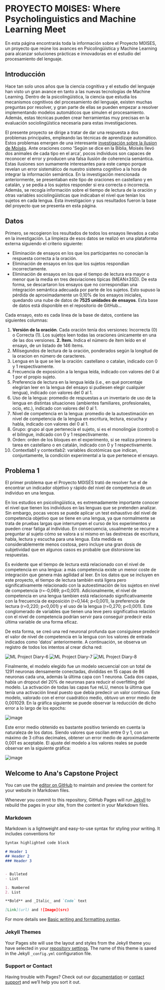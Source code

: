 
# PROYECTO M0ISES: Where Psycholinguistics and Machine Learning Meet

En esta página encontrarás toda la información sobre el Proyecto M0ISES, un proyecto que reúne los avances en Psicolingüística y Machine Learning para alcanzar soluciones prácticas e innovadoras en el estudio del procesamiento del lenguaje. 

## Introducción

Hace tan solo unos años que la ciencia cognitiva y el estudio del lenguaje han visto un gran avance en tanto a las nuevas tecnologías de Machine Learning. Dentro de la psicolingüística, la ciencia que estudia los mecanismos cognitivos del procesamiento del lenguaje, existen muchas preguntas por resolver, y gran parte de ellas se pueden empezar a resolver implementando modelos automáticos que simulen el procesamiento. Además, estas técnicas pueden crear herramientas muy precisas en la evaluación sociolingüística necesaria para estas investigaciones. 

El presente proyecto se dirige a tratar de dar una respuesta a dos problemas principales, empleando las técnicas de aprendizaje automático. Estos problemas emergen de una interesante [investigación sobre la ilusion de Moisés](https://moises-bilingue.webflow.io/). Ante oraciones como 'Según se dice en la Biblia, Moisés llevó dos animales de cada tipo en el arca', pocos individuos son capaces de reconocer el error y producen una falsa ilusión de coherencia semántica. Estas ilusiones son sumamente interesantes para este campo porque revelan un error sistemático de nuestro sistema cognitivo a la hora de integrar la información semántica. En la investigación mencionada anteriormente, se presentaban este tipo de oraciones en castellano y en catalán, y se pedía a los sujetos responder si era correcta o incorrecta. Además, se recogía información sobre el tiempo de lectura de la oración y otras variables sociolingüísticas que indicaban el nivel que tenían los sujetos en cada lengua. Esta investigacion y sus resultados fueron la base del proyecto que se presenta en esta página.

## Datos

Primero, se recogieron los resultados de todos los ensayos llevados a cabo en la investigación. La limpieza de esos datos se realizó en una plataforma externa siguiendo el criterio siguiente: 
- Eliminación de ensayos en los que los participantes no conocían la respuesta correcta a la oración.
- Eliminación de ensayos en los que los sujetos respondían incorrectamente.
- Eliminación de ensayos en los que el tiempo de lectura era mayor o menor que la media en tres desviaciones típicas (MEAN±3SD).
De esta forma, se descartaron los ensayos que no correspondían una integración semántica adecuada por parte de los sujetos. 
Esto supuso la pérdida de aproximadamente un 0,10% de los ensayos iniciales, quedando una nube de datos de **7525 unidades de ensayos**. Esta base de datos está disponible en el repositorio de GitHub...

Cada ensayo, esto es cada línea de la base de datos, contiene las siguientes columnas:
1. **Versión de la oración**. Cada oración tenía dos versiones: Incorrecta (0) o Correcta (1). Los sujetos leen todas las oraciones únicamente en una de las dos versiones.
**2. Ítem.** Indica el número de ítem leído en el ensayo, de un listado de 146 ítems.
3. Milisegundos de lectura de la oración, ponderados según la longitud de la oracion en número de caracteres. 
4. Lengua en la que se lee la oración: castellano o catalan, indicado con 0 y 1 respectivamente. 
5. Frecuencia de exposición a la lengua leída, indicado con valores del 0 al 1 por el propio sujeto. 
6. Preferencia de lectura en la lengua leída (i.e., en qué porcentaje elegirían leer en la lengua del ensayo si pudiesen elegir cualquier lengua), indicado con valores del 0 al 1. 
7. Uso de la lengua: promedio de respuestas a un inventario de uso de la lengua en distintas situaciones (ambientes familiares, profesionales, ocio, etc.), indicado con valores del 0 al 1.
8. Nivel de competencia en la lengua: promedio de la autoestimación en nivel de competencia de la lengua en escritura, lectura, escucha y habla, indicado con valores del 0 al 1.
9. Grupo: grupo al que pertenecía el sujeto, si es el monolingüe (control) o el bilingue, indicado con 0 y 1 respectivamente. 
10. Orden: orden de los bloques en el experimento, si se realiza primero la tarea en castellano o en catalán, indicado con 0 y 1 respectivamente. 
11. Contextlab1 y contextlab2: variables dicotómicas que indican, conjuntamente, la condición experimental a la que pertenece el ensayo.

## Problema 1

El primer problema que el Proyecto M0ISÉS trató de resolver fue el de encontrar un indicador objetivo y rápido del nivel de competencia de un individuo en una lengua. 

En los estudios en psicolingüística, es extremadamente importante conocer el nivel que tienen los individuos en las lenguas que se pretenden analizar. Sin embargo, pocas veces se puede aplicar un test exhaustivo del nivel de competencia objetivo que se tiene en una lengua, ya que normalmente se trata de pruebas largas que interrumpen el curso de los experimentos y pueden crear fatiga al individuo. En consecuencia, usualmente se recurre a preguntar al sujeto cómo se valora a sí mismo en las destrezas de escritura, habla, lectura y escucha para una lengua. Esta medida es considerablemente menos costosa, pero incluye una gran dosis de subjetividad que en algunos casos es probable que distorsione las respuestas.

Es evidente que el tiempo de lectura está relacionado con el nivel de competencia en una lengua: a más competencia existe un menor coste de integración que genera más agilidad al leer. En los datos que se incluyen en este proyecto, el tiempo de lectura también está ligera pero significativamente relacionado con la autoestimación de los sujetos en nivel de competencia (r=-0,069; p<0,001). Adicionalmente, el nivel de competencia en una lengua tambien está relacionado significativamente con la frecuencia de exposición (r=0,144; p<0,001), la preferencia de lectura (r=0,220; p<0,001) y el uso de la lengua (r=0,270; p<0,001). Este conglomerado de variables que tienen una leve pero significativa relación con el nivel de competencia podrían servir para conseguir predecir esta última variable de una forma eficaz. 

De esta forma, se creó una red neuronal profunda que consiguiese predecir el valor de nivel de competencia en la lengua con los valores de entrada indicados como 'datos' anteriormente. A continuación, se observa un registro de todos los intentos al crear dicha red:

![ML Project Diary-6](https://user-images.githubusercontent.com/94480051/175072540-5c8a60f6-8c1d-4f17-bb62-73970ca4181b.jpg)
![ML Project Diary-7](https://user-images.githubusercontent.com/94480051/175072562-e76632f0-bd2f-47b6-968c-bdaf42a97b66.jpg)
![ML Project Diary-8](https://user-images.githubusercontent.com/94480051/175072572-f5da6c99-c591-448c-a032-1e5434e1f048.jpg)

Finalmente, el modelo elegido fue un modelo secuencial con un total de 1291 neuronas densamente conectadas, divididas en 15 capas de 86 neuronas cada una, además la última capa con 1 neurona. Cada dos capas, había un dropout del 20% de neuronas para reducir el overfitting del modelo. La activación de todas las capas fue reLU, menos la última que tenía una activación lineal puesto que debía predecir un valor continuo. Este modelo, valorado con el error cuadrático medio, obtuvo un error medio de 0,001029. En la gráfica siguiente se puede observar la reducción de dicho error a lo largo de los epochs:

![image](https://user-images.githubusercontent.com/94480051/175074100-e5f0c1e9-c0ea-471a-a4c4-487485bf6689.png)

Este error medio obtenido es bastante positivo teniendo en cuenta la naturaleza de los datos. Siendo valores que oscilan entre 0 y 1, con un máximo de 3 cifras decimales, obtener un error medio de aproximadamente 0,001 es aceptable. El ajuste del modelo a los valores reales se puede observar en la siguiente gráfica:

![image](https://user-images.githubusercontent.com/94480051/175078742-dbf0a1dd-3e45-4f62-99bc-8486ec8ac6ad.png)




## Welcome to Ana's Capstone Project

You can use the [editor on GitHub](https://github.com/anabautistamartin/capstonedatasci/edit/gh-pages/index.md) to maintain and preview the content for your website in Markdown files.

Whenever you commit to this repository, GitHub Pages will run [Jekyll](https://jekyllrb.com/) to rebuild the pages in your site, from the content in your Markdown files.

### Markdown

Markdown is a lightweight and easy-to-use syntax for styling your writing. It includes conventions for

```markdown
Syntax highlighted code block

# Header 1
## Header 2
### Header 3


- Bulleted
- List

1. Numbered
2. List

**Bold** and _Italic_ and `Code` text

[Link](url) and ![Image](src)
```

For more details see [Basic writing and formatting syntax](https://docs.github.com/en/github/writing-on-github/getting-started-with-writing-and-formatting-on-github/basic-writing-and-formatting-syntax).

### Jekyll Themes

Your Pages site will use the layout and styles from the Jekyll theme you have selected in your [repository settings](https://github.com/anabautistamartin/capstonedatasci/settings/pages). The name of this theme is saved in the Jekyll `_config.yml` configuration file.

### Support or Contact

Having trouble with Pages? Check out our [documentation](https://docs.github.com/categories/github-pages-basics/) or [contact support](https://support.github.com/contact) and we’ll help you sort it out.
